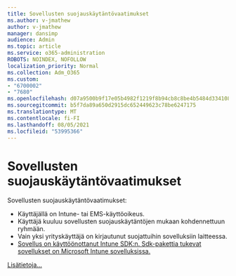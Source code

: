 ```yaml
---
title: Sovellusten suojauskäytäntövaatimukset
ms.author: v-jmathew
author: v-jmathew
manager: dansimp
audience: Admin
ms.topic: article
ms.service: o365-administration
ROBOTS: NOINDEX, NOFOLLOW
localization_priority: Normal
ms.collection: Adm_O365
ms.custom:
- "6700002"
- "7680"
ms.openlocfilehash: d07a9500b9f17e05b4982f1219f8b94cb8c8be4b5484d334108c9131b42b5659
ms.sourcegitcommit: b5f7da89a650d2915dc652449623c78be6247175
ms.translationtype: MT
ms.contentlocale: fi-FI
ms.lasthandoff: 08/05/2021
ms.locfileid: "53995366"
---
```

# <a name="application-protection-policy-requirements"></a>Sovellusten suojauskäytäntövaatimukset

Sovellusten suojauskäytäntövaatimukset:

- Käyttäjällä on Intune- tai EMS-käyttöoikeus.
- Käyttäjä kuuluu sovellusten suojauskäytäntöjen mukaan kohdennettuun ryhmään.
- Vain yksi yrityskäyttäjä on kirjautunut suojattuihin sovelluksiin laitteessa.
- [Sovellus on käyttöönottanut Intune SDK:n. Sdk-pakettia tukevat sovellukset on Microsoft Intune sovelluksissa.](https://docs.microsoft.com/mem/intune/apps/apps-supported-intune-apps)

[Lisätietoja...](https://docs.microsoft.com/mem/intune/apps/app-protection-policy)
